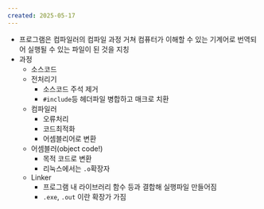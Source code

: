 ```yaml
---
created: 2025-05-17
---
```

- 프로그램은 컴파일러의 컴파일 과정 거쳐 컴퓨터가 이해할 수 있는 기계어로 번역되어 실행될 수 있는 파일이 된 것을 지칭
- 과정
	- 소스코드
	- 전처리기
		- 소스코드 주석 제거
		- `#include`등 헤더파일 병합하고 매크로 치환
	- 컴파일러
		- 오류처리
		- 코드최적화
		- 어셈블리어로 변환
	- 어셈블러(object code!)
		- 목적 코드로 변환
		- 리눅스에서는 `.o`확장자
	- Linker
		- 프로그램 내 라이브러리 함수 등과 결합해 실행파일 만들어짐
		- `.exe`, `.out` 이란 확장가 가짐